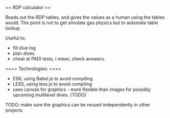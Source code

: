 == RDP calculator ==

Reads out the RDP tables, and gives the values as a human using the tables would.
The point is not to get simulate gas physics but to automate table lookup.

Useful to:
* fill dive log
* plan dives
* cheat at PADI tests, I mean, check answers.

==== Technologies: ====
* ES6, using Babel.js to avoid compiling
    <script src='https://ajax.googleapis.com/ajax/libs/jquery/2.0.3/jquery.min.js'></script>
    <script src='https://cdnjs.cloudflare.com/ajax/libs/babel-core/5.6.15/browser.js'></script>
    <script>$.get("RDP.es6", function(data) { eval(babel(data).code); });</script>
* LESS, using less.js to avoid compiling
    <link href="RDP.less" type="text/css" rel="stylesheet/less" />
    <script src="//cdnjs.cloudflare.com/ajax/libs/less.js/2.5.3/less.min.js"></script>
* uses canvas for graphics - more flexible than images for possibly upcoming multilevel dives. (TODO)

TODO: make sure the graphics can be reused independently in other projects

